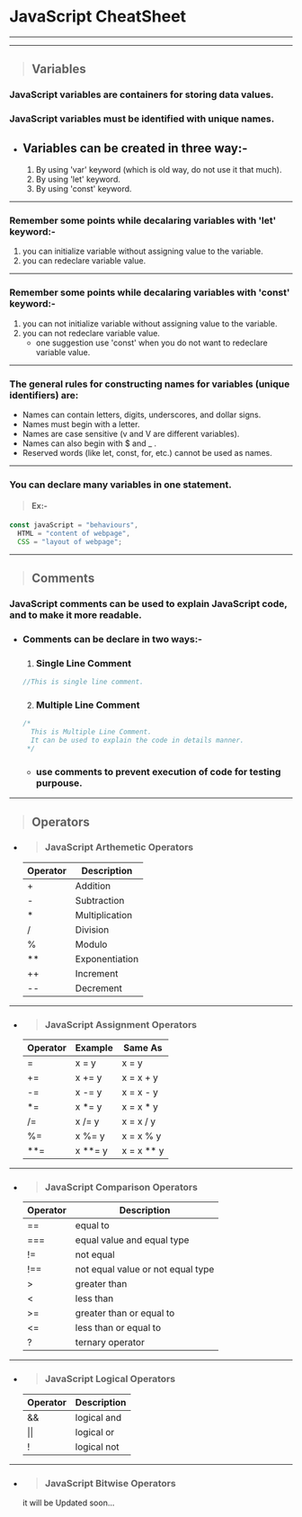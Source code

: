 # JavaScript CheatSheet

---

---

> ## Variables

### JavaScript variables are containers for storing data values.

### JavaScript variables must be identified with unique names.

- ## Variables can be created in three way:-
  1. By using 'var' keyword (which is old way, do not use it that much).
  1. By using 'let' keyword.
  1. By using 'const' keyword.

---

### Remember some points while decalaring variables with 'let' keyword:-

1. you can initialize variable without assigning value to the variable.
1. you can redeclare variable value.

---

### Remember some points while decalaring variables with 'const' keyword:-

1. you can not initialize variable without assigning value to the variable.
1. you can not redeclare variable value.
   - one suggestion use 'const' when you do not want to redeclare variable value.

---

### The general rules for constructing names for variables (unique identifiers) are:

- Names can contain letters, digits, underscores, and dollar signs.
- Names must begin with a letter.
- Names are case sensitive (v and V are different variables).
- Names can also begin with \$ and \_ .
- Reserved words (like let, const, for, etc.) cannot be used as names.

---

### **You can declare many variables in one statement.**

> #### Ex:-

```javascript
const javaScript = "behaviours",
  HTML = "content of webpage",
  CSS = "layout of webpage";
```

---

> ## Comments

### JavaScript comments can be used to explain JavaScript code, and to make it more readable.

- ### Comments can be declare in two ways:-
  1. ### Single Line Comment
  ```javascript
  //This is single line comment.
  ```
  2. ### Multiple Line Comment
  ```javascript
  /* 
    This is Multiple Line Comment.
    It can be used to explain the code in details manner.
   */
  ```
  - ### use comments to prevent execution of code for testing purpouse.

---

> ## Operators

- > ### JavaScript Arthemetic Operators

  | Operator | Description    |
  | -------- | -------------- |
  | +        | Addition       |
  | -        | Subtraction    |
  | \*       | Multiplication |
  | /        | Division       |
  | %        | Modulo         |
  | \*\*     | Exponentiation |
  | ++       | Increment      |
  | --       | Decrement      |

---

- > ### JavaScript Assignment Operators

  | Operator | Example   | Same As      |
  | -------- | --------- | ------------ |
  | =        | x = y     | x = y        |
  | +=       | x += y    | x = x + y    |
  | -=       | x -= y    | x = x - y    |
  | \*=      | x \*= y   | x = x \* y   |
  | /=       | x /= y    | x = x / y    |
  | %=       | x %= y    | x = x % y    |
  | \*\*=    | x \*\*= y | x = x \*\* y |

---

- > ### JavaScript Comparison Operators

  | Operator | Description                       |
  | -------- | --------------------------------- |
  | ==       | equal to                          |
  | ===      | equal value and equal type        |
  | !=       | not equal                         |
  | !==      | not equal value or not equal type |
  | >        | greater than                      |
  | <        | less than                         |
  | >=       | greater than or equal to          |
  | <=       | less than or equal to             |
  | ?        | ternary operator                  |

---

- > ### JavaScript Logical Operators

  | Operator | Description |
  | -------- | ----------- |
  | &&       | logical and |
  | \|\|     | logical or  |
  | !        | logical not |

---

- > ### JavaScript Bitwise Operators

  it will be Updated soon...
